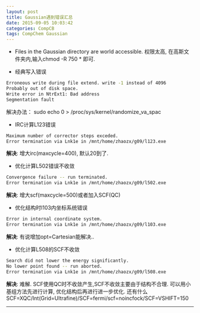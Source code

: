 ```yaml
---
layout: post
title: Gaussian遇到错误汇总
date: 2015-09-05 10:03:42
categories: CompCB
tags: CompChem Gaussian
---
```


- Files in the Gaussian directory are world accessible.
权限太高, 在高斯文件夹内,输入chmod -R 750  * 即可.

- 经典写入错误

~~~bash
Erroneous write during file extend. write -1 instead of 4096
Probably out of disk space.
Write error in NtrExt1: Bad address
Segmentation fault
~~~

解决办法：
sudo echo 0 > /proc/sys/kernel/randomize\_va\_spac

- IRC计算L123错误

~~~bash
Maximum number of corrector steps exceded.
Error termination via Lnk1e in /mnt/home/zhaozx/g09/l123.exe
~~~
**解决**: 增大irc(maxcycle=400), 默认20到了.



- 优化计算L502错误不收敛

~~~bash
Convergence failure -- run terminated.
Error termination via Lnk1e in /mnt/home/zhaozx/g09/l502.exe 
~~~

**解决**: 增大scf(maxcycle=500)或者加入SCF(QC)

- 优化结构时l103内坐标系统错误

~~~bash
Error in internal coordinate system.
Error termination via Lnk1e in /mnt/home/zhaozx/g09/l103.exe
~~~

**解决**: 有说增加opt=Cartesian能解决..
- 优化计算L508的SCF不收敛

~~~bash
Search did not lower the energy significantly.
No lower point found -- run aborted.
Error termination via Lnk1e in /mnt/home/zhaozx/g09/l508.exe
~~~
**解决**: 难解. SCF使用QC时不收敛产生,SCF不收敛主要由于结构不合理. 可以用小基组方法先进行计算, 优化结构后再进行进一步优化. 还有什么SCF=XQC/Int(Grid=Ultrafine)/SCF=fermi/scf=noincfock/SCF=VSHIFT=150

------
